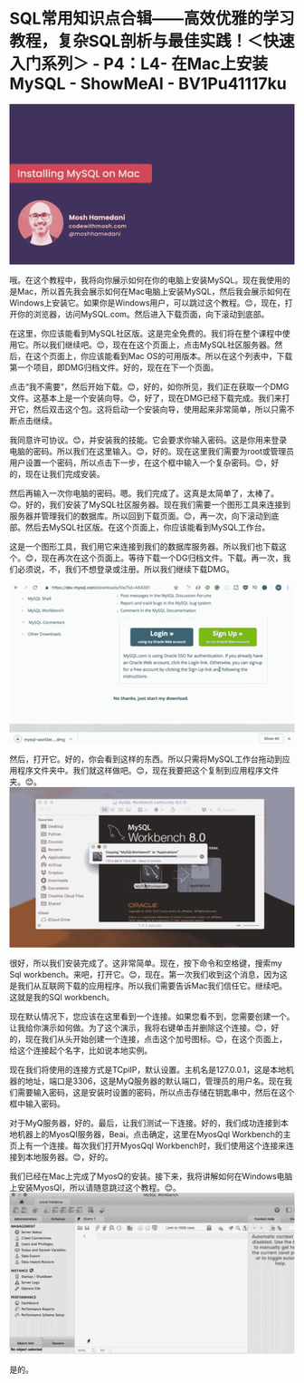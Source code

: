 # SQL常用知识点合辑——高效优雅的学习教程，复杂SQL剖析与最佳实践！＜快速入门系列＞ - P4：L4- 在Mac上安装MySQL - ShowMeAI - BV1Pu41117ku

![](img/00ef5f07fbdae9a975a3e66fe2b003c7_0.png)

哦。在这个教程中，我将向你展示如何在你的电脑上安装MySQL。现在我使用的是Mac，所以首先我会展示如何在Mac电脑上安装MySQL，然后我会展示如何在Windows上安装它。如果你是Windows用户，可以跳过这个教程。😊，现在，打开你的浏览器，访问MySQL.com。然后进入下载页面，向下滚动到底部。

在这里，你应该能看到MySQL社区版。这是完全免费的。我们将在整个课程中使用它。所以我们继续吧。😊，现在在这个页面上，点击MySQL社区服务器。然后，在这个页面上，你应该能看到Mac OS的可用版本。所以在这个列表中，下载第一个项目，即DMG归档文件。好的，现在在下一个页面。

点击“我不需要”，然后开始下载。😊，好的，如你所见，我们正在获取一个DMG文件。这基本上是一个安装向导。😊，好了，现在DMG已经下载完成。我们来打开它，然后双击这个包。这将启动一个安装向导，使用起来非常简单，所以只需不断点击继续。

我同意许可协议。😊，并安装我的技能。它会要求你输入密码。这是你用来登录电脑的密码。所以我们在这里输入。😊，好的。现在这里我们需要为root或管理员用户设置一个密码，所以点击下一步，在这个框中输入一个复杂密码。😊，好的，现在让我们完成安装。

然后再输入一次你电脑的密码。嗯。我们完成了。这真是太简单了，太棒了。😊。好的，我们安装了MySQL社区服务器。现在我们需要一个图形工具来连接到服务器并管理我们的数据库。所以回到下载页面。😊，再一次，向下滚动到底部。然后去MySQL社区版。在这个页面上，你应该能看到MySQL工作台。

这是一个图形工具，我们用它来连接到我们的数据库服务器。所以我们也下载这个。😊，现在再次在这个页面上。等待下载一个DG归档文件。下载。再一次，我们必须说，不，我们不想登录或注册。所以我们继续下载DMG。

![](img/00ef5f07fbdae9a975a3e66fe2b003c7_2.png)

然后，打开它。好的，你会看到这样的东西。所以只需将MySQL工作台拖动到应用程序文件夹中。我们就这样做吧。😊，现在我要把这个复制到应用程序文件夹。😊。![](img/00ef5f07fbdae9a975a3e66fe2b003c7_4.png)

很好，所以我们安装完成了。这非常简单。现在，按下命令和空格键，搜索my Sql workbench。来吧，打开它。😊，现在。第一次我们收到这个消息，因为这是我们从互联网下载的应用程序。所以我们需要告诉Mac我们信任它。继续吧。这就是我的SQl workbench。

现在默认情况下，您应该在这里看到一个连接。如果您看不到，您需要创建一个。让我给你演示如何做。为了这个演示，我将右键单击并删除这个连接。😊，好的，现在我们从头开始创建一个连接，点击这个加号图标。😊，在这个页面上，给这个连接起个名字，比如说本地实例。

现在我们将使用的连接方式是TCpiIP，默认设置。主机名是127.0.0.1，这是本地机器的地址，端口是3306，这是MyQ服务器的默认端口，管理员的用户名。现在我们需要输入密码，这是安装时设置的密码，所以点击存储在钥匙串中，然后在这个框中输入密码。

对于MyQ服务器，好的。最后，让我们测试一下连接。好的，我们成功连接到本地机器上的MyosQl服务器，Beai。点击确定，这里在MyosQql Workbench的主页上有一个连接。每次我们打开MyosQql Workbench时，我们使用这个连接来连接到本地服务器。😊，好的。

我们已经在Mac上完成了MyosQ的安装。接下来，我将讲解如何在Windows电脑上安装MyosQl，所以请随意跳过这个教程。😊。![](img/00ef5f07fbdae9a975a3e66fe2b003c7_6.png)

是的。
